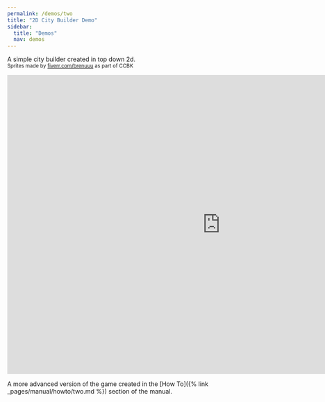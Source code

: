 ```yaml
---
permalink: /demos/two
title: "2D City Builder Demo"
sidebar:
  title: "Demos"
  nav: demos
---
```


A simple city builder created in top down 2d.  
<sup>Sprites made by [fiverr.com/brenuuu](https://www.fiverr.com/brenuuu) as part of CCBK</sup>

<iframe frameborder="0" src="https://itch.io/embed-upload/4237786?color=000000" allowfullscreen="0" width="980" height="688"></iframe>  
  
 A more advanced version of the game created in the [How To]({% link _pages/manual/howto/two.md %}) section of the manual.